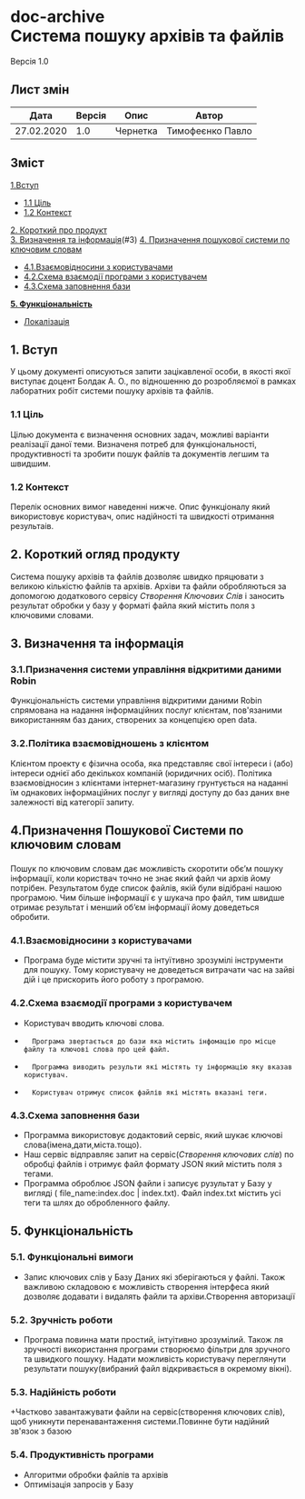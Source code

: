 #  doc-archive <br/> Система пошуку архівів та файлів
Версія 1.0

## Лист змін
| Дата | Версія | Опис | Автор |
| --- | --- | --- | --- |
| 27.02.2020 | 1.0 | Чернетка | Тимофеєнко Павло |

## Зміст

 [1.Вступ](#intro)
 + [1.1 Ціль](#intro-goal)
 + [1.2 Контекст](#intro-context)
 
[2. Короткий про продукт](#overview) <br/>
[3. Визначення та інформація](#definitions)(#3)
[4. Призначення пошукової системи по ключовим словам](#4)
+ [4.1.Взаємовідносини з користувачами](#4-1)
+ [4.2.Схема взаємодії програми з користувачем](#4-2)
+ [4.3.Схема заповнення бази](#4-3)

**[5. Функціональність](#practicality)**
*   [Локалізація](#practicality-localization)



## <a name="intro"></a> 1. Вступ

У цьому документі описуються запити зацікавленої особи, в якості якої виступає доцент Болдак А. О., по відношенню до розробляємої в рамках лаборатних робіт системи пошуку архівів та файлів.

### <a name="intro-goal"></a> 1.1 Ціль

Цілью документа є визначення основних задач, можливі варіанти реалізації даної теми. Визначеня потреб для функціональності, продуктивності та  зробити пошук файлів та документів легшим та швидшим.

### <a name="intro-context"></a> 1.2 Контекст

Перелік основних вимог наведенні нижче. Опис функціоналу який використовує користувач, опис надійності та швидкості отримання результаів.

## <a name="overview"></a> 2. Короткий огляд продукту

Система пошуку архівів та файлів дозволяє швидко пряцювати з великою кількістю файлів та архівів. Архіви та файли обробляються за допомогою додаткового сервісу *Створення Ключових Слів* і заносить результат обробки у базу у форматі файла який містить поля з ключовими словами.

## <a name="definitions"></a>3. Визначення та інформація</p>
 ### <p id="3-1">3.1.Призначення cистеми управління відкритими даними Robin </p>
Функціональність системи управління відкритими даними Robin спрямована на надання інформаційних послуг клієнтам, пов'язаними використанням баз даних, створених за концепцією open data.

 ### <p id="3-2">3.2.Політика взаємовідношень з клієнтом</p>
 Клієнтом проекту є фізична особа, яка представляє свої інтереси і (або) інтереси однієї або декількох компаній (юридичних осіб). Політика взаємовідносин з клієнтами інтернет-магазину грунтується на наданні їм однакових інформаційних послуг у вигляді доступу до баз даних вне залежності від категорії запиту.

## <p id="4">4.Призначення Пошукової Системи по ключовим словам</p>
Пошук по ключовим словам дає можливість скоротити обє’м пошуку інформації, коли користвач точно не знає який файл чи архів йому потрібен. Результатом буде список файлів, якій були відібрані нашою програмою. Чим більше інформації є у шукача про файл, тим швидше отримає результат і менший об’єм інформації йому доведеться обробити.

### <p id="4-1">4.1.Взаємовідносини з користувачами</p>
+ Програма буде містити зручні та інтуїтивно зрозумілі інструменти для пошуку. Тому користувачу не доведеться витрачати час на зайві дій і це прискорить його роботу з програмою.
### <p id="4-1">4.2.Схема взаємодії програми з користувачем</p>
+	Користувач вводить ключові слова.
+		Програма звертається до бази яка містить інфомацію про місце файлу та ключові слова про цей файл.
+		Программа виводить результи які містять ту інформацію яку вказав користувач.
+		Користувач отримує список файлів які містять вказані теги.
### <p id="4-3">4.3.Схема заповнення бази </p>
  +	Программа використовує додактовий сервіс, який шукає ключові слова(імена,дати,міста.тощо).
+	Наш сервіс відправляє запит на сервіс(*Створення ключових слів*) по обробці файлів і отримує файл формату JSON  який містить поля з тегами. 
+	Программа оброблює JSON файли і записує рузультат у Базу у вигляді (
file_name:index.doc | index.txt). Файл index.txt містить усі теги та шлях до обробленного  файлу. 

## <p id="5">5. Функціональність</p>
 ### <p id="5-1">5.1.	Функціональні вимоги </p>
+ Запис ключових слів у Базу Даних які зберігаються у файлі. Також важливою складовою є можливість створення інтерфеса який дозволяє додавати і видалять файли та архіви.Створення авторизації 
### <p id="5-2">5.2.	Зручність роботи </p>
+ Програма повинна мати простий, інтуітивно зрозумілий. Також  ля зручності використання програми створюємо фільтри для зручного та швидкого пошуку. Надати можливість користувачу переглянути результати пошуку(вибраний файл відкривається в окремому вікні). 
### <p id="5-3">5.3.	Надійність роботи </p>
+Частково завантажувати файли на сервіс(створення ключових слів), щоб уникнути перенавантаження системи.Повинне бути надійний зв'язок з базою
### <p id="5-4">5.4.	Продуктивність програми </p>
+ Алгоритми обробки файлів та архівів
+ Оптимізація запросів у Базу




